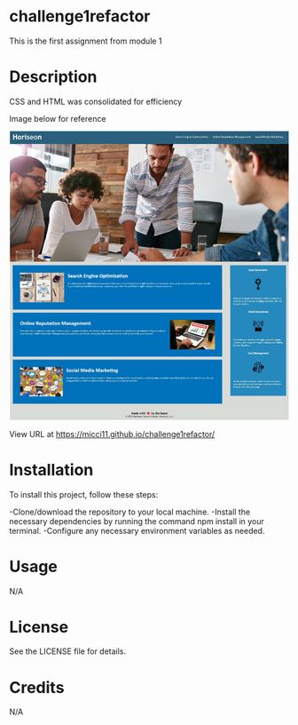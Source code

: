 # challenge1refactor
This is the first assignment from module 1 

# Description

 CSS and HTML was consolidated for efficiency

Image below for reference

![screenshot](assets/images/screenshot1.jpg)

View URL at https://micci11.github.io/challenge1refactor/

# Installation

To install this project, follow these steps:

-Clone/download the repository to your local machine.
-Install the necessary dependencies by running the command npm install in your terminal.
-Configure any necessary environment variables as needed.

# Usage

N/A

# License

 See the LICENSE file for details.

# Credits

N/A
